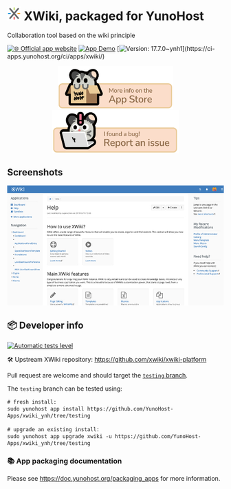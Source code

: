 <!--
N.B.: This README was automatically generated by <https://github.com/YunoHost/apps_tools/blob/main/readme_generator>
It shall NOT be edited by hand.
-->

<h1>
  <img src="https://raw.githubusercontent.com/YunoHost/apps/main/logos/xwiki.png" width="32px" alt="Logo of XWiki">
  XWiki, packaged for YunoHost
</h1>

Collaboration tool based on the wiki principle

[![🌐 Official app website](https://img.shields.io/badge/Official_app_website-darkgreen?style=for-the-badge)](https://www.xwiki.org/)
[![App Demo](https://img.shields.io/badge/App_Demo-blue?style=for-the-badge)](https://playground.xwiki.org/xwiki/bin/view/Main/WebHome)
[![Version: 17.7.0~ynh1](https://img.shields.io/badge/Version-17.7.0~ynh1-rgb(18,138,11)?style=for-the-badge)](https://ci-apps.yunohost.org/ci/apps/xwiki/)

<div align="center">
<a href="https://apps.yunohost.org/app/xwiki"><img height="100px" src="https://github.com/YunoHost/yunohost-artwork/raw/refs/heads/main/badges/neopossum-badges/badge_more_info_on_the_appstore.svg"/></a>
<a href="https://github.com/YunoHost-Apps/xwiki_ynh/issues"><img height="100px" src="https://github.com/YunoHost/yunohost-artwork/raw/refs/heads/main/badges/neopossum-badges/badge_report_an_issue.svg"/></a>
</div>


## Screenshots
![Screenshot of XWiki](./doc/screenshots/XWiki-standard-help.jpg)

## 📦 Developer info

[![Automatic tests level](https://apps.yunohost.org/badge/cilevel/xwiki)](https://ci-apps.yunohost.org/ci/apps/xwiki/)

🛠️ Upstream XWiki repository: <https://github.com/xwiki/xwiki-platform>

Pull request are welcome and should target the [`testing` branch](https://github.com/YunoHost-Apps/xwiki_ynh/tree/testing).

The `testing` branch can be tested using:
```
# fresh install:
sudo yunohost app install https://github.com/YunoHost-Apps/xwiki_ynh/tree/testing

# upgrade an existing install:
sudo yunohost app upgrade xwiki -u https://github.com/YunoHost-Apps/xwiki_ynh/tree/testing
```

### 📚 App packaging documentation

Please see <https://doc.yunohost.org/packaging_apps> for more information.